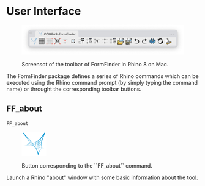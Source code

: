 # User Interface

<figure>
    <img src="../.gitbook/assets/FormFinder_toolbar.png" alt="FormFinder toolbar" />
    <figcaption>
        <p>Screensot of the toolbar of FormFinder in Rhino 8 on Mac.</p>
    </figcaption>
</figure>

The FormFinder package defines a series of Rhino commands which can be executed using the Rhino command prompt (by simply typing the command name) or throught the corresponding toolbar buttons.

## FF_about

``FF_about``

<figure>
    <img src="/resources/FF_toolbar_buttons/1_FF.svg" alt="FormFinder toolbar" />
    <figcaption>
        <p>Button corresponding to the ``FF_about`` command.</p>
    </figcaption>
</figure>

Launch a Rhino "about" window with some basic information about the tool.